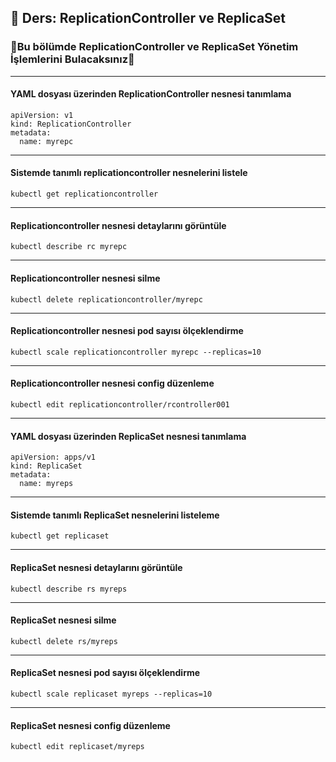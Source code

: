 ## 🧑 Ders: ReplicationController ve ReplicaSet

### 📗Bu bölümde ReplicationController ve ReplicaSet Yönetim İşlemlerini Bulacaksınız📗

***
#### YAML dosyası üzerinden ReplicationController nesnesi tanımlama
```
apiVersion: v1
kind: ReplicationController
metadata:
  name: myrepc
```
***
#### Sistemde tanımlı replicationcontroller nesnelerini listele
```
kubectl get replicationcontroller
```
***
#### Replicationcontroller nesnesi detaylarını görüntüle
```
kubectl describe rc myrepc
```
***
#### Replicationcontroller nesnesi silme
```
kubectl delete replicationcontroller/myrepc
```
***
#### Replicationcontroller nesnesi pod sayısı ölçeklendirme
```
kubectl scale replicationcontroller myrepc --replicas=10
```
***
#### Replicationcontroller nesnesi config düzenleme
```
kubectl edit replicationcontroller/rcontroller001
```
***
#### YAML dosyası üzerinden ReplicaSet nesnesi tanımlama
```
apiVersion: apps/v1
kind: ReplicaSet
metadata:
  name: myreps
```
***
#### Sistemde tanımlı ReplicaSet nesnelerini listeleme
```
kubectl get replicaset
```
***
#### ReplicaSet nesnesi detaylarını görüntüle
```
kubectl describe rs myreps
```
***
#### ReplicaSet nesnesi silme
```
kubectl delete rs/myreps
```
***
#### ReplicaSet nesnesi pod sayısı ölçeklendirme
```
kubectl scale replicaset myreps --replicas=10
```
***
#### ReplicaSet nesnesi config düzenleme
```
kubectl edit replicaset/myreps
```
